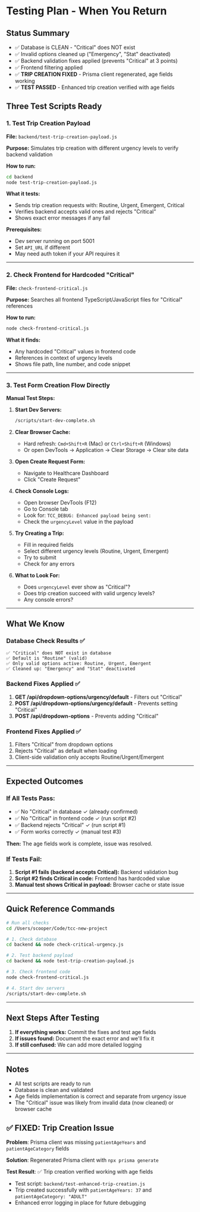 # Testing Plan - When You Return

## Status Summary
- ✅ Database is CLEAN - "Critical" does NOT exist
- ✅ Invalid options cleaned up ("Emergency", "Stat" deactivated)
- ✅ Backend validation fixes applied (prevents "Critical" at 3 points)
- ✅ Frontend filtering applied
- ✅ **TRIP CREATION FIXED** - Prisma client regenerated, age fields working
- ✅ **TEST PASSED** - Enhanced trip creation verified with age fields

## Three Test Scripts Ready

### 1. Test Trip Creation Payload
**File:** `backend/test-trip-creation-payload.js`

**Purpose:** Simulates trip creation with different urgency levels to verify backend validation

**How to run:**
```bash
cd backend
node test-trip-creation-payload.js
```

**What it tests:**
- Sends trip creation requests with: Routine, Urgent, Emergent, Critical
- Verifies backend accepts valid ones and rejects "Critical"
- Shows exact error messages if any fail

**Prerequisites:**
- Dev server running on port 5001
- Set `API_URL` if different
- May need auth token if your API requires it

---

### 2. Check Frontend for Hardcoded "Critical"
**File:** `check-frontend-critical.js`

**Purpose:** Searches all frontend TypeScript/JavaScript files for "Critical" references

**How to run:**
```bash
node check-frontend-critical.js
```

**What it finds:**
- Any hardcoded "Critical" values in frontend code
- References in context of urgency levels
- Shows file path, line number, and code snippet

---

### 3. Test Form Creation Flow Directly
**Manual Test Steps:**

1. **Start Dev Servers:**
   ```bash
   /scripts/start-dev-complete.sh
   ```

2. **Clear Browser Cache:**
   - Hard refresh: `Cmd+Shift+R` (Mac) or `Ctrl+Shift+R` (Windows)
   - Or open DevTools → Application → Clear Storage → Clear site data

3. **Open Create Request Form:**
   - Navigate to Healthcare Dashboard
   - Click "Create Request"

4. **Check Console Logs:**
   - Open browser DevTools (F12)
   - Go to Console tab
   - Look for: `TCC_DEBUG: Enhanced payload being sent:`
   - Check the `urgencyLevel` value in the payload

5. **Try Creating a Trip:**
   - Fill in required fields
   - Select different urgency levels (Routine, Urgent, Emergent)
   - Try to submit
   - Check for any errors

6. **What to Look For:**
   - Does `urgencyLevel` ever show as "Critical"?
   - Does trip creation succeed with valid urgency levels?
   - Any console errors?

---

## What We Know

### Database Check Results ✅
```
✅ "Critical" does NOT exist in database
✅ Default is "Routine" (valid)
✅ Only valid options active: Routine, Urgent, Emergent
✅ Cleaned up: "Emergency" and "Stat" deactivated
```

### Backend Fixes Applied ✅
1. **GET /api/dropdown-options/urgency/default** - Filters out "Critical"
2. **POST /api/dropdown-options/urgency/default** - Prevents setting "Critical"
3. **POST /api/dropdown-options** - Prevents adding "Critical"

### Frontend Fixes Applied ✅
1. Filters "Critical" from dropdown options
2. Rejects "Critical" as default when loading
3. Client-side validation only accepts Routine/Urgent/Emergent

---

## Expected Outcomes

### If All Tests Pass:
- ✅ No "Critical" in database ✓ (already confirmed)
- ✅ No "Critical" in frontend code ✓ (run script #2)
- ✅ Backend rejects "Critical" ✓ (run script #1)
- ✅ Form works correctly ✓ (manual test #3)

**Then:** The age fields work is complete, issue was resolved.

### If Tests Fail:
1. **Script #1 fails (backend accepts Critical):** Backend validation bug
2. **Script #2 finds Critical in code:** Frontend has hardcoded value
3. **Manual test shows Critical in payload:** Browser cache or state issue

---

## Quick Reference Commands

```bash
# Run all checks
cd /Users/scooper/Code/tcc-new-project

# 1. Check database
cd backend && node check-critical-urgency.js

# 2. Test backend payload
cd backend && node test-trip-creation-payload.js

# 3. Check frontend code
node check-frontend-critical.js

# 4. Start dev servers
/scripts/start-dev-complete.sh
```

---

## Next Steps After Testing

1. **If everything works:** Commit the fixes and test age fields
2. **If issues found:** Document the exact error and we'll fix it
3. **If still confused:** We can add more detailed logging

---

## Notes
- All test scripts are ready to run
- Database is clean and validated
- Age fields implementation is correct and separate from urgency issue
- The "Critical" issue was likely from invalid data (now cleaned) or browser cache

## ✅ FIXED: Trip Creation Issue

**Problem**: Prisma client was missing `patientAgeYears` and `patientAgeCategory` fields

**Solution**: Regenerated Prisma client with `npx prisma generate`

**Test Result**: ✅ Trip creation verified working with age fields
- Test script: `backend/test-enhanced-trip-creation.js`
- Trip created successfully with `patientAgeYears: 37` and `patientAgeCategory: "ADULT"`
- Enhanced error logging in place for future debugging

